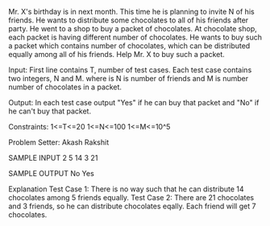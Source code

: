 Mr. X's birthday is in next month. This time he is planning to invite N of his friends. He wants to distribute some chocolates to all of his friends after party. He went to a shop to buy a packet of chocolates.
At chocolate shop, each packet is having different number of chocolates. He wants to buy such a packet which contains number of chocolates, which can be distributed equally among all of his friends.
Help Mr. X to buy such a packet.

Input:
First line contains T, number of test cases.
Each test case contains two integers, N and M. where is N is number of friends and M is number number of chocolates in a packet.

Output:
In each test case output "Yes" if he can buy that packet and "No" if he can't buy that packet.

Constraints:
1<=T<=20
1<=N<=100
1<=M<=10^5

Problem Setter:
Akash Rakshit

SAMPLE INPUT 
2
5 14
3 21

SAMPLE OUTPUT 
No
Yes

Explanation
Test Case 1:
There is no way such that he can distribute 14 chocolates among 5 friends equally. 
Test Case 2:
There are 21 chocolates and 3 friends, so he can distribute chocolates eqally. Each friend will get 7 chocolates.

